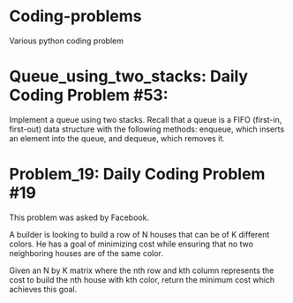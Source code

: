 # Coding-problems
Various python coding problem

# Queue_using_two_stacks: Daily Coding Problem #53:

Implement a queue using two stacks. Recall that a queue is a FIFO (first-in, first-out)
data structure with the following methods: enqueue, which inserts an element into the queue, and dequeue, which removes it.

# Problem_19: Daily Coding Problem #19

This problem was asked by Facebook.

A builder is looking to build a row of N houses that can be of K different colors. He has a goal of minimizing cost while ensuring that no two neighboring houses are of the same color.

Given an N by K matrix where the nth row and kth column represents the cost to build the nth house with kth color, return the minimum cost which achieves this goal.

